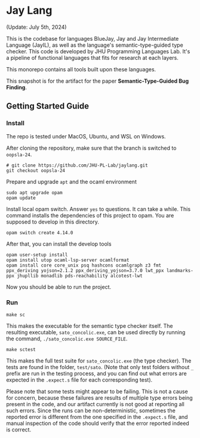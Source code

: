 Jay Lang
=====

(Update: July 5th, 2024)

This is the codebase for languages BlueJay, Jay and Jay Intermediate Language (JayIL), as well as the language's semantic-type-guided type checker. This code is developed by JHU Programming Languages Lab. It's a pipeline of functional languages that fits for research at each layers.

This monorepo contains all tools built upon these languages.

This snapshot is for the artifact for the paper **Semantic-Type-Guided Bug Finding**.

## Getting Started Guide

### Install

The repo is tested under MacOS, Ubuntu, and WSL on Windows.

After cloning the repository, make sure that the branch is switched to `oopsla-24`.

```
# git clone https://github.com/JHU-PL-Lab/jaylang.git
git checkout oopsla-24
```

Prepare and upgrade `apt` and the ocaml environment
```
sudo apt upgrade opam
opam update
```

Install local opam switch. Answer `yes` to questions. It can take a while.
This command installs the dependencies of this project to opam. You are supposed to develop in this directory.


```
opam switch create 4.14.0
```

After that, you can install the develop tools
```
opam user-setup install
opam install utop ocaml-lsp-server ocamlformat
opam install core core_unix psq hashcons ocamlgraph z3 fmt ppx_deriving yojson=2.1.2 ppx_deriving_yojson=3.7.0 lwt_ppx landmarks-ppx jhupllib monadlib pds-reachability alcotest-lwt
```

Now you should be able to run the project.

### Run

```
make sc
```
This makes the executable for the semantic type checker itself. The resulting 
executable, `sato_concolic.exe`, can be used directly by running the command, 
`./sato_concolic.exe SOURCE_FILE`.

```
make sctest
```
This makes the full test suite for `sato_concolic.exe` (the type checker). The 
tests are found in the folder, `test/sato`. (Note that only test folders without 
`_` prefix are run in the testing process, and you can find out what errors are 
expected in the `.expect.s` file for each corresponding test).

Please note that some tests might appear to be failing. This is not a cause for
concern, because these failures are results of multiple type errors being present
in the code, and our artifact currently is not good at reporting all such errors. 
Since the runs can be non-deterministic, sometimes the reported error is different
from the one specified in the `.expect.s` file, and manual inspection of the code
should verify that the error reported indeed is correct.
